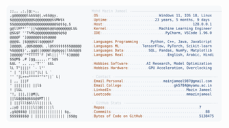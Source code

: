 <picture>
  <source srcset="https://raw.githubusercontent.com/mmazinjameel/mmazinjameel/main/dark_mode.svg?v=1744603957" media="(prefers-color-scheme: dark)">
  <img src="https://raw.githubusercontent.com/mmazinjameel/mmazinjameel/main/light_mode.svg?v=1744603957">
</picture>
